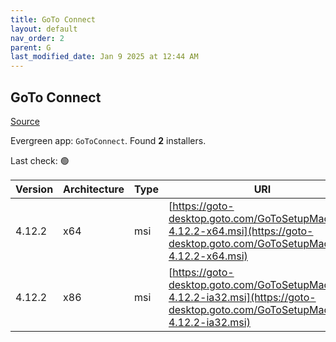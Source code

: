 ```yaml
---
title: GoTo Connect
layout: default
nav_order: 2
parent: G
last_modified_date: Jan 9 2025 at 12:44 AM
---
```


## GoTo Connect

[Source](https://support.goto.com/connect/help/what-are-the-download-links-for-it-admin-deployments)

Evergreen app: `GoToConnect`. Found **2** installers.

Last check: 🟢

| Version | Architecture | Type | URI                                                                                                                              |
| ------- | ------------ | ---- | -------------------------------------------------------------------------------------------------------------------------------- |
| 4.12.2  | x64          | msi  | [https://goto-desktop.goto.com/GoToSetupMachine-4.12.2-x64.msi](https://goto-desktop.goto.com/GoToSetupMachine-4.12.2-x64.msi)   |
| 4.12.2  | x86          | msi  | [https://goto-desktop.goto.com/GoToSetupMachine-4.12.2-ia32.msi](https://goto-desktop.goto.com/GoToSetupMachine-4.12.2-ia32.msi) |
